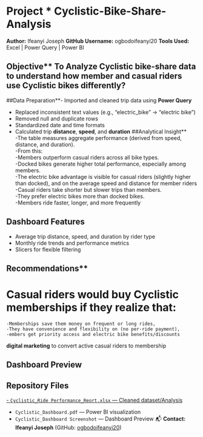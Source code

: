 # Project * Cyclistic-Bike-Share-Analysis
**Author:** Ifeanyi Joseph
**GitHub Username:** ogbodoifeanyi20
**Tools Used:** Excel | Power Query | Power BI
## Objective** To Analyze Cyclistic bike-share data to understand how member and casual riders use Cyclistic bikes differently?
##Data Preparation**- Imported and cleaned trip data using **Power Query**
- Replaced inconsistent text values (e.g., “electric_bike” → “electric bike”)
- Removed null and duplicate rows
- Standardized date and time formats
- Calculated trip **distance**, **speed**, and **duration**
##Analytical Insight**														
-The table measures aggregate performance (derived from speed, distance, and duration).														
-From this:														
-Members outperform casual riders across all bike types.														
-Docked bikes generate higher total performance, especially among members.														
-The electric bike advantage is visible for casual riders (slightly higher than docked), and on the average speed and distance for member riders														
-Casual riders take shorter but slower trips than members.														
-They prefer electric bikes more than docked bikes.														
-Members ride faster, longer, and more frequently
## Dashboard Features
- Average trip distance, speed, and duration by rider type  
- Monthly ride trends and performance metrics    
- Slicers for flexible filtering
## Recommendations**
# Casual riders would buy Cyclistic memberships if they realize that:							
    -Memberships save them money on frequent or long rides,							
    -They have convenience and flexibility on (no per-ride payment),							
    -embers get priority access and electric bike benefits/discounts						
 **digital marketing** to convert active casual riders to membership
 ## Dashboard Preview
## Repository Files
[- `Cyclistic_Ride Performance_Reort.xlsx` — Cleaned dataset/Analysis ](https://drive.google.com/file/d/16I54TLyG1euhaksaScZvSqyDn7pnDsiw/view?usp=sharing)
- `Cyclistic_Dashboard.pdf` — Power BI visualization  
- `Cyclistic_Dashboard Screenshot` — Dashboard Preview
  📬 **Contact:**  
**Ifeanyi Joseph** (GitHub: [ogbodoifeanyi20](https://github.com/ogbodoifeanyi20))
